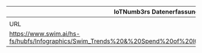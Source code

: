 |IoTNumb3rs Datenerfassung|||||||||||
| ---- | ---- | ---- | ---- | ---- | ---- | ---- | ---- | ---- | ---- | ---- |
||||||||||||
|URL|home_url|filename|device_class|device_count|market_class|market_volume|prognosis_year|publication_year|authorship_class|Dropbox folder|
|https://www.swim.ai/hs-fs/hubfs/Infographics/Swim_Trends%20&%20Spend%20of%20IOT%20Manufacturing_Infographic.jpg|https://www.swim.ai/resources/infographic-manufacturing-iot-trends|file5_Swim_Trends20&20Spend20of20IOT20Manufacturing_Infographic.jpg||||||||MariaMarg/20181118-1800|
